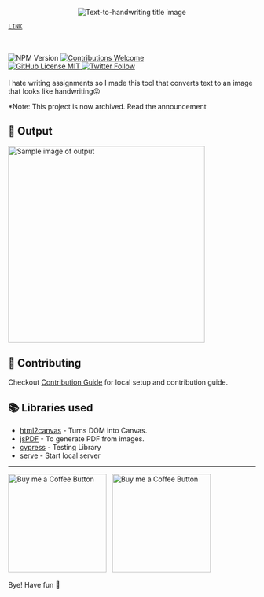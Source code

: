 <p align="center">
<img alt="Text-to-handwriting title image" src="https://res.cloudinary.com/saurabhdaware/image/upload/w_400/v1586015094/saurabh2019/text-to-handwriting-title.png" /> 

[``LINK``](https://xanzheus.github.io/handwriting) 

<br/><br/><img alt="NPM Version" src="https://img.shields.io/github/package-json/v/saurabhdaware/text-to-handwriting?style=for-the-badge&labelColor=black&logo=npm&color=darkred" /> <a href="#contributing"><img alt="Contributions Welcome" src="https://img.shields.io/badge/contributions-welcome-brightgreen?style=for-the-badge&labelColor=black&logo=github"></a> <br/><a href="https://github.com/xanzheus/handwriting/blob/master/LICENSE"> <img alt="GitHub License MIT" src="https://img.shields.io/github/license/xanzheus/handwriting?style=for-the-badge&labelColor=black&logo=github"> </a><a href="https://twitter.com/padlikodil"><img alt="Twitter Follow" src="https://img.shields.io/twitter/follow/padlikodil?style=for-the-badge&color=09f&labelColor=black&logo=twitter&label=@xanzheus"></a><br/><br/> I hate writing assignments so I made this tool that converts text to an image that looks like handwriting😛

</p>

*Note: This project is now archived. Read the announcement 

## 🌠 Output

<img width="400" alt="Sample image of output" src="sample.jpeg" />

## 🤗 Contributing

Checkout [Contribution Guide](CONTRIBUTING.md) for local setup and contribution guide.

## 📚 Libraries used

- [html2canvas](https://github.com/niklasvh/html2canvas) - Turns DOM into Canvas.
- [jsPDF](https://github.com/MrRio/jsPDF) - To generate PDF from images.
- [cypress](https://github.com/cypress-io/cypress) - Testing Library
- [serve](https://github.com/zeit/serve) - Start local server

---

[<img alt="Buy me a Coffee Button" width=200 src="https://c5.patreon.com/external/logo/become_a_patron_button.png">](https://www.patreon.com/bePatron?u=31891872) &nbsp; [<img alt="Buy me a Coffee Button" width=200 src="https://cdn.buymeacoffee.com/buttons/default-yellow.png">](https://www.buymeacoffee.com/xanzheus)

Bye!
Have fun 🦄
